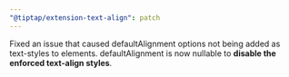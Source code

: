 ```yaml
---
"@tiptap/extension-text-align": patch
---
```


Fixed an issue that caused defaultAlignment options not being added as text-styles to elements. defaultAlignment is now nullable to **disable the enforced text-align styles**.

